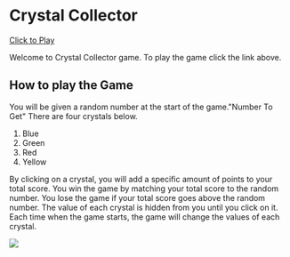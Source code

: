 # Crystal Collector

[Click to Play](https://hamayonhussain.github.io/unit-4-game/)

Welcome to Crystal Collector game. To play the game click the link above.

## How to play the Game

You will be given a random number at the start of the game."Number To Get"
There are four crystals below.
1. Blue
2. Green
3. Red
4. Yellow

By clicking on a crystal, you will add a specific amount of points to your total score.
You win the game by matching your total score to the random number.
You lose the game if your total score goes above the random number.
The value of each crystal is hidden from you until you click on it.
Each time when the game starts, the game will change the values of each crystal.

![](https://media.giphy.com/media/3ohzdWOaPSmxWhPwBi/giphy.gif)



